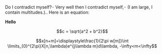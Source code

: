 
Do I contradict myself?··
Very well then I contradict myself,··
(I am large, I contain multitudes.)..
Here is an equation:

**Hello**

$$c = \sqrt{a^2 + b^2}$$

$$x[n+m]=\displaystyle\frac{1}{2\pi w[m]}\int \limits_{0}^{2\pi}X[n,\lambda)e^{j\lambda m}d\lambda, -\infty<m<\infty$$


```python

```
